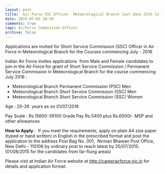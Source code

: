 ```yaml
---
layout: post
title:  Air Force SSC Officer  Meteorological Branch last date 25th July-2015
date: 2015-07-03 18:39
comments: true
tags: AirForce Commission Officer
archive: false
---
```

Applications are invited for Short Service Commission (SSC) Officer in Air Force in Meteorological Branch for the Courses commencing July - 2016

Indian Air Force invites applications  from Male and Female candidates to join in the Air Force for grant of Short Service Commission / Permanent Service Commission in Meteorological Branch for the course commencing July 2016 :


- Meteorological Branch Permanent Commission (PSC) Men 
- Meteorological Branch Short Service Commission (SSC) Men 
- Meteorological Branch Short Service Commission (SSC) Women 


Age : 20-26  years as on 01/07/2016

Pay Scale : Rs.15600-39100 Grade Pay Rs.5400 plus Rs.6000/- MSP and other allowances

**How to Apply** :  If you meet the requirements, apply on plain A4 size paper (typed or hand written) in English in the prescribed format and post the application to the address Post Bag No. 001,  Nirman Bhawan Post Office, New Delhi - 110106 by ordinary post to reach latest by 25/07/2015.  (01/08/2015 for the candidates from far-flung areas)

Please visit at Indian Air Force website at <http://careerairforce.nic.in>  for details and application format.















